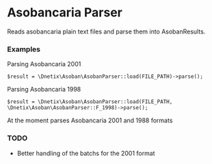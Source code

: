# Asobancaria Parser

Reads asobancaria plain text files and parse them into AsobanResults.

### Examples

Parsing Asobancaria 2001
```
$result = \Dnetix\Asoban\AsobanParser::load(FILE_PATH)->parse();
```

Parsing Asobancaria 1998
```
$result = \Dnetix\Asoban\AsobanParser::load(FILE_PATH, \Dnetix\Asoban\AsobanParser::F_1998)->parse();
```

At the moment parses Asobancaria 2001 and 1988 formats

### TODO

* Better handling of the batchs for the 2001 format